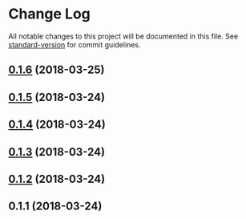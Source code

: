 # Change Log

All notable changes to this project will be documented in this file. See [standard-version](https://github.com/conventional-changelog/standard-version) for commit guidelines.

<a name="0.1.6"></a>
## [0.1.6](https://github.com/funkizer/ng-file-manager-express/compare/v0.1.5...v0.1.6) (2018-03-25)



<a name="0.1.5"></a>
## [0.1.5](https://github.com/funkizer/ng-file-manager-express/compare/v0.1.4...v0.1.5) (2018-03-24)



<a name="0.1.4"></a>
## [0.1.4](https://github.com/funkizer/ng-file-manager-express/compare/v0.1.3...v0.1.4) (2018-03-24)



<a name="0.1.3"></a>
## [0.1.3](https://github.com/funkizer/ng-file-manager-express/compare/v0.1.2...v0.1.3) (2018-03-24)



<a name="0.1.2"></a>
## [0.1.2](https://github.com/funkizer/ng-file-manager-express/compare/v0.1.1...v0.1.2) (2018-03-24)



<a name="0.1.1"></a>
## 0.1.1 (2018-03-24)
